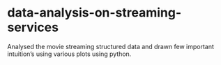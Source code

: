 # data-analysis-on-streaming-services
Analysed the movie streaming structured data and drawn few important intuition’s using various plots using python.
